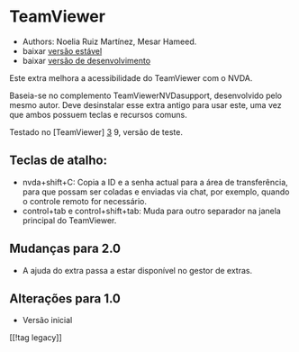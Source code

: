 # TeamViewer #

*	Authors: Noelia Ruiz Martínez, Mesar Hameed.
*	baixar [versão estável][1]
*	baixar [versão de desenvolvimento][2]

Este extra melhora a acessibilidade do TeamViewer com o NVDA.

Baseia-se no complemento TeamViewerNVDasupport, desenvolvido pelo mesmo
autor. Deve desinstalar esse extra antigo para usar este, uma vez que ambos
possuem teclas e recursos comuns.

Testado no [TeamViewer] [3] 9, versão de teste.

## Teclas de atalho: ##

*	nvda+shift+C: Copia a ID e a senha actual para a área de transferência,
  para que possam ser coladas e enviadas via chat, por exemplo, quando o
  controle remoto for necessário.
*	control+tab e control+shift+tab: Muda para outro separador na janela
  principal do TeamViewer.

## Mudanças para 2.0 ##
*	 A ajuda do extra passa a estar disponível no gestor de extras.

## Alterações para 1.0 ##
*	 Versão inicial

[[!tag legacy]]

[1]: https://www.nvaccess.org/addonStore/legacy?file=tv

[2]: https://www.nvaccess.org/addonStore/legacy?file=tv-dev

[3]: https://www.teamviewer.com
